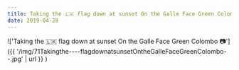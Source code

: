 ```yaml
---
title: Taking the 🇱🇰 flag down at sunset On the Galle Face Green Colombo 📷
date: 2019-04-28
---
```


!['Taking the 🇱🇰 flag down at sunset On the Galle Face Green Colombo 📷']({{ '/img/71Takingthe----flagdownatsunsetOntheGalleFaceGreenColombo--.jpg' | url }} )